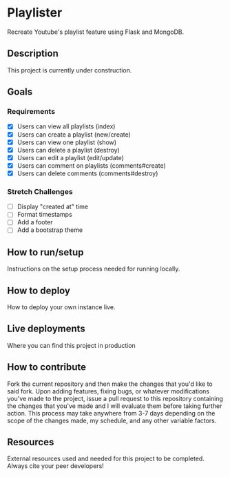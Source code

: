 # Playlister
Recreate Youtube's playlist feature using Flask and MongoDB.

## Description
This project is currently under construction.

## Goals
### Requirements
- [x] Users can view all playlists (index)
- [x] Users can create a playlist (new/create)
- [x] Users can view one playlist (show)
- [x] Users can delete a playlist (destroy)
- [x] Users can edit a playlist (edit/update)
- [x] Users can comment on playlists (comments#create)
- [x] Users can delete comments (comments#destroy)

### Stretch Challenges
- [ ] Display "created at" time
- [ ] Format timestamps
- [ ] Add a footer
- [ ] Add a bootstrap theme

## How to run/setup
Instructions on the setup process needed for running locally.

## How to deploy
How to deploy your own instance live.

## Live deployments
Where you can find this project in production

## How to contribute
Fork the current repository and then make the changes that you'd like to said fork. Upon adding features, fixing bugs,
or whatever modifications you've made to the project, issue a pull request to this repository containing the changes that you've made
and I will evaluate them before taking further action. This process may take anywhere from 3-7 days depending on the scope of the changes made,
my schedule, and any other variable factors.

## Resources
External resources used and needed for this project to be completed. Always cite your peer developers!
